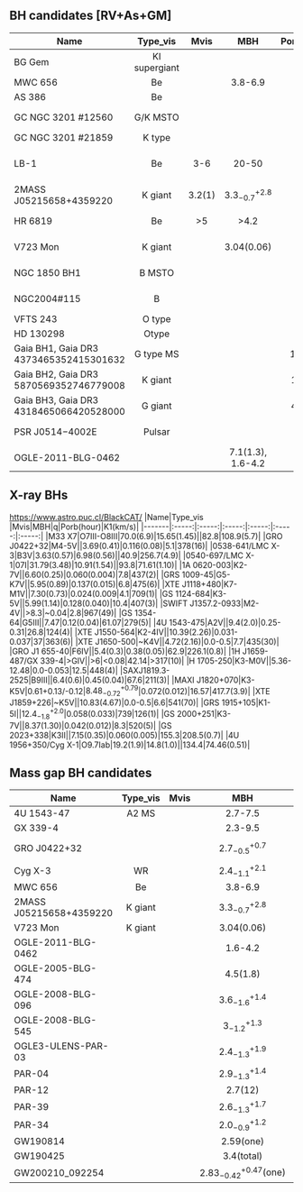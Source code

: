 BH candidates [RV+As+GM]
--------------
| Name | Type_vis | Mvis | MBH | Porb(day)  |Paper   |   Objection |Method|
|-------|:-----:|:-----:|:-----:|:-----:|:-----:|:-----:|:-----:|
| BG Gem| KI supergiant|||91|[Benson+2000](https://ui.adsabs.harvard.edu/abs/2000AJ....119..890B/abstract)| | RV|
| MWC 656|Be||3.8-6.9|60|[Casares+2014](https://ui.adsabs.harvard.edu/abs/2014Natur.505..378C/abstract)| [Rivinius+2022](https://ui.adsabs.harvard.edu/abs/2022arXiv220812315R/abstract)|RV |
| AS 386| Be|||131|[Khokhlov+2018](https://ui.adsabs.harvard.edu/abs/2018ApJ...856..158K/abstract)| |RV |
| GC NGC 3201  \#12560| G/K MSTO ||| 167|[Giesers+2018](https://ui.adsabs.harvard.edu/abs/2018MNRAS.475L..15G/abstract),<br>[Giesers+2019](https://ui.adsabs.harvard.edu/abs/2019A%26A...632A...3G/abstract)| |RV |
| GC NGC 3201 \#21859| K type| ||2.24|[Giesers+2019](https://ui.adsabs.harvard.edu/abs/2019A%26A...632A...3G/abstract)| | RV|
| LB-1|Be|3-6|20-50|79|[Liu+2019](https://ui.adsabs.harvard.edu/abs/2019Natur.575..618L/abstract),<br>[Liu+2020](https://ui.adsabs.harvard.edu/abs/2020ApJ...900...42L/abstract)|[Shenar+2020](https://ui.adsabs.harvard.edu/abs/2020A%26A...639L...6S/abstract),<br>[El-Badry+2021](https://ui.adsabs.harvard.edu/abs/2021MNRAS.502.3436E/abstract) | RV|
| 2MASS J05215658+4359220 |K giant|3.2(1)|$3.3^{+2.8}_{-0.7}$|83|[Thompson+2019](https://ui.adsabs.harvard.edu/abs/2019Sci...366..637T/abstract)|[van den Heuvel+2020](https://ui.adsabs.harvard.edu/abs/2020Sci...368.3282V/abstract) | RV|
| HR 6819|Be |>5|>4.2|40 | [Rivinius+2020](https://ui.adsabs.harvard.edu/abs/2020A%26A...637L...3R/abstract)|[El-Badry+2021](https://ui.adsabs.harvard.edu/abs/2021MNRAS.502.3436E/abstract) |RV |
| V723 Mon|K giant||3.04(0.06)| 59.9|[Jayasinghe+2021](https://ui.adsabs.harvard.edu/abs/2021MNRAS.504.2577J/abstract)| [El-Badry+2022](https://ui.adsabs.harvard.edu/abs/2022MNRAS.512.5620E/abstract)| RV|
| NGC 1850 BH1|B MSTO |||5.04|[Saracino+2021](https://ui.adsabs.harvard.edu/abs/2022MNRAS.511.2914S/abstract)|[El-Badry+2022](https://ui.adsabs.harvard.edu/abs/2022MNRAS.511L..24E/abstract)| RV|
| NGC2004\#115 | B |||2.9|[lennon+2021](https://ui.adsabs.harvard.edu/abs/2022A%26A...665A.180L/abstract)|[El-Badry+2022](https://ui.adsabs.harvard.edu/abs/2022MNRAS.511.3089E/abstract)| RV|
| VFTS 243 | O type ||| 10.4 | [Shenar+2022](https://ui.adsabs.harvard.edu/abs/2022NatAs...6.1085S/abstract)||RV |
 | HD 130298 | Otype ||| 14.6 | [Mahy+2022](https://ui.adsabs.harvard.edu/abs/2022A%26A...664A.159M/abstract)|| RV|
 |Gaia BH1, Gaia DR3 4373465352415301632 | G type MS||| 185.6 | [El-Badry+2023](https://ui.adsabs.harvard.edu/abs/2023MNRAS.518.1057E/abstract),<br>[Chakrabarti+2022](https://ui.adsabs.harvard.edu/abs/2022arXiv221005003C/abstract)||RV+As |
 |Gaia BH2, Gaia DR3 5870569352746779008 | K giant| ||1277 | [El-Badry+2023](https://ui.adsabs.harvard.edu/abs/2023MNRAS.521.4323E/abstract),<br>[Tanikawa+2023](https://ui.adsabs.harvard.edu/abs/2023ApJ...946...79T/abstract)||RV+As |
 |Gaia BH3, Gaia DR3 4318465066420528000 | G giant| ||4200 | [Gaia+2024](https://arxiv.org/pdf/2404.10486)||RV+As |
 |PSR J0514−4002E | Pulsar| ||7.44 | [Barr+2024](https://www.science.org/doi/10.1126/science.adg3005)||Pulsar timing |
|OGLE-2011-BLG-0462|||7.1(1.3),<br>1.6-4.2||[Sahu+2022](https://ui.adsabs.harvard.edu/abs/2022ApJ...933...83S/abstract),<br>[Lam+2022](https://ui.adsabs.harvard.edu/abs/2022ApJ...933L..23L/abstract)||GM|


X-ray BHs
----------
https://www.astro.puc.cl/BlackCAT/
|Name|Type_vis |Mvis|MBH|q|Porb(hour)|K1(km/s)| 
|-------|:-----:|:-----:|:-----:|:-----:|:-----:|:-----:|
|M33 X7|O7III-O8III|70.0(6.9)|15.65(1.45)||82.8|108.9(5.7)| 
|GRO J0422+32|M4-5V||3.69(0.41)|0.116(0.08)|5.1|378(16)| 
|0538-641/LMC X-3|B3V|3.63(0.57)|6.98(0.56)||40.9|256.7(4.9)| 
|0540-697/LMC X-1|07I|31.79(3.48)|10.91(1.54)||93.8|71.61(1.10)| 
|1A 0620-003|K2-7V||6.60(0.25)|0.060(0.004)|7.8|437(2)| 
|GRS 1009-45|G5-K7V||5.95(0.89)|0.137(0.015)|6.8|475(6)| 
|XTE J1118+480|K7-M1V||7.30(0.73)|0.024(0.009|4.1|709(1)| 
|GS 1124-684|K3-5V||5.99(1.14)|0.128(0.040)|10.4|407(3)| 
|SWIFT J1357.2-0933|M2-4V||>8.3|~0.04|2.8|967(49)| 
|GS 1354-64|G5III||7.47|0.12(0.04)|61.07|279(5)| 
|4U 1543-475|A2V||9.4(2.0)|0.25-0.31|26.8|124(4)| 
|XTE J1550-564|K2-4IV||10.39(2.26)|0.031-0.037|37|363(6)| 
|XTE J1650-500|~K4V||4.72(2.16)|0.0-0.5|7.7|435(30)| 
|GRO J1 655-40|F6IV||5.4(0.3)|0.38(0.05)|62.9|226.1(0.8)| 
|1H J1659- 487/GX 339-4|>GIV||>6|<0.08|42.14|>317(10)| 
|H 1705-250|K3-M0V||5.36-12.48|0.0-0.053|12.5|448(4)| 
|SAXJ1819.3-2525|B9III||6.4(0.6)|0.45(0.04)|67.6|211(3)| 
|MAXI J1820+070|K3-K5V|0.61+0.13/-0.12|$8.48^{+0.79}_{-0.72}$|0.072(0.012)|16.57|417.7(3.9)| 
|XTE J1859+226|~K5V||10.83(4.67)|0.0-0.5|6.6|541(70)| 
|GRS 1915+105|K1-5I||$12.4^{+2.0}_{-1.8}$|0.058(0.033)|739|126(1)| 
|GS 2000+251|K3-7V||8.37(1.30)|0.042(0.012)|8.3|520(5)| 
|GS 2023+338|K3II||7.15(0.35)|0.060(0.005)|155.3|208.5(0.7)| 
|4U 1956+350/Cyg X-1|O9.7Iab|19.2(1.9)|14.8(1.0)||134.4|74.46(0.51)|  


Mass gap BH candidates
------------------------
| Name | Type_vis | Mvis | MBH | Porb(day)  |Paper   |  Method|
|-------|:-----:|:-----:|:-----:|:-----:|:-----:|:-----:|
|4U 1543-47|A2 MS| |2.7-7.5| 1.1|[Orosz+1998](https://ui.adsabs.harvard.edu/abs/1998ApJ...499..375O/abstract)|Xray|
|GX 339-4|| |2.3-9.5|1.7|[Heida+2017](https://ui.adsabs.harvard.edu/abs/2017ApJ...846..132H/abstract)|Xray|
|GRO J0422+32| | |$2.7_{-0.5}^{+0.7}$| |[Kreidberg+2012](https://ui.adsabs.harvard.edu/abs/2012ApJ...757...36K/abstract),<br>[Casares+2022](https://ui.adsabs.harvard.edu/abs/2022MNRAS.516.2023C/abstract)|Xray|
|Cyg X-3 |WR | | $2.4_{-1.1}^{+2.1}$ | 0.2 |[Zdziarski+2013](https://ui.adsabs.harvard.edu/abs/2013MNRAS.429L.104Z/abstract)|Xray|
| MWC 656|Be ||3.8-6.9|60|[Casares+2014](https://ui.adsabs.harvard.edu/abs/2014Natur.505..378C/abstract)|RV |
| 2MASS J05215658+4359220 |K giant||$3.3^{+2.8}_{-0.7}$|83|[Thompson+2019](https://ui.adsabs.harvard.edu/abs/2019Sci...366..637T/abstract)| RV|
| V723 Mon|K giant||3.04(0.06)| 59.9|[Jayasinghe+2021](https://ui.adsabs.harvard.edu/abs/2021MNRAS.504.2577J/abstract)| RV|
|OGLE-2011-BLG-0462|||1.6-4.2||[Lam+2022](https://ui.adsabs.harvard.edu/abs/2022ApJ...933L..23L/abstract)|GM|
|OGLE-2005-BLG-474|||4.5(1.8)||[Wyrzykowski+2020](https://ui.adsabs.harvard.edu/abs/2020A%26A...636A..20W/abstract)|GM|
|OGLE-2008-BLG-096|||$3.6^{+1.4}_{-1.6}$||[Wyrzykowski+2020](https://ui.adsabs.harvard.edu/abs/2020A%26A...636A..20W/abstract)|GM|
|OGLE-2008-BLG-545|||$3^{+1.3}_{-1.2}$||[Wyrzykowski+2020](https://ui.adsabs.harvard.edu/abs/2020A%26A...636A..20W/abstract)|GM|
|OGLE3-ULENS-PAR-03|||$2.4^{+1.9}_{-1.3}$||[Wyrzykowski+2020](https://ui.adsabs.harvard.edu/abs/2020A%26A...636A..20W/abstract)|GM|
|PAR-04|||$2.9^{+1.4}_{-1.3}$||[Wyrzykowski+2020](https://ui.adsabs.harvard.edu/abs/2020A%26A...636A..20W/abstract)|GM|
|PAR-12|||2.7(12)||[Wyrzykowski+2020](https://ui.adsabs.harvard.edu/abs/2020A%26A...636A..20W/abstract)|GM|
|PAR-39|||$2.6^{+1.7}_{-1.3}$||[Wyrzykowski+2020](https://ui.adsabs.harvard.edu/abs/2020A%26A...636A..20W/abstract)|GM|
|PAR-34|||$2.0^{+1.2}_{-0.9}$||[Wyrzykowski+2020](https://ui.adsabs.harvard.edu/abs/2020A%26A...636A..20W/abstract)|GM|
|GW190814|||2.59(one)||[Abbott+2020](https://ui.adsabs.harvard.edu/abs/2020ApJ...896L..44A/abstract)|GW|
|GW190425|||3.4(total)||[Abbott+2020](https://ui.adsabs.harvard.edu/abs/2020ApJ...892L...3A/abstract)|GW|
|GW200210_092254|||$2.83^{+0.47}_{-0.42}$(one)||[Abbott+2021](https://arxiv.org/abs/2111.03606)|GW|




